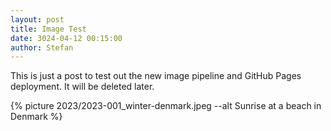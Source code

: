 ```yaml
---
layout: post
title: Image Test
date: 3024-04-12 00:15:00
author: Stefan
---
```


This is just a post to test out the new image pipeline and GitHub Pages deployment. It will be deleted later.

{% picture 2023/2023-001_winter-denmark.jpeg --alt Sunrise at a beach in Denmark %}
